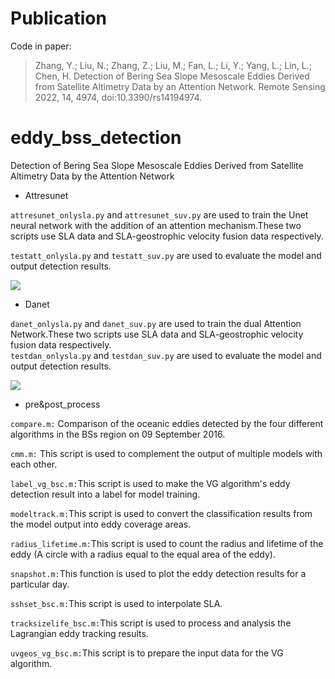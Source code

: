 # Publication
Code in paper:
> Zhang, Y.; Liu, N.; Zhang, Z.; Liu, M.; Fan, L.; Li, Y.; Yang, L.; Lin, L.; Chen, H. Detection of Bering Sea Slope Mesoscale Eddies Derived from Satellite Altimetry Data by an Attention Network. Remote Sensing 2022, 14, 4974, doi:10.3390/rs14194974.


# eddy_bss_detection
Detection of Bering Sea Slope Mesoscale Eddies Derived from Satellite Altimetry Data by the Attention Network  

* Attresunet

`attresunet_onlysla.py` and `attresunet_suv.py` are used to train the Unet neural network with the addition of an attention mechanism.These two scripts use SLA data and SLA-geostrophic velocity fusion data respectively.  
  
`testatt_onlysla.py` and `testatt_suv.py` are used to evaluate the model and output detection results.  

![](attunet.jpg)

* Danet

`danet_onlysla.py` and `danet_suv.py` are used to train the dual Attention Network.These two scripts use SLA data and SLA-geostrophic velocity fusion data respectively.  
`testdan_onlysla.py` and `testdan_suv.py` are used to evaluate the model and output detection results.    

![](danet.jpg)  
  
* pre&post_process

`compare.m:` Comparison of the oceanic eddies detected by the four different algorithms in the BSs region on 09 September 2016.  
  
`cmm.m:` This script is used to complement the output of multiple models with each other.  
  
`label_vg_bsc.m:`This script is used to make the VG algorithm's eddy detection result into a label for model training.  
  
`modeltrack.m:`This script is used to convert the classification results from the model output into eddy coverage areas.  
  
`radius_lifetime.m:`This script is used to count the radius and lifetime of the eddy (A circle with a radius equal to the equal area of the eddy).  
  
 `snapshot.m:`This function is used to plot the eddy detection results for a particular day.    
    
 `sshset_bsc.m:`This script is used to interpolate SLA.   
    
 `tracksizelife_bsc.m:`This script is used to process and analysis the Lagrangian eddy tracking results.  
    
  `uvgeos_vg_bsc.m:`This script is to prepare the input data for the VG algorithm.
